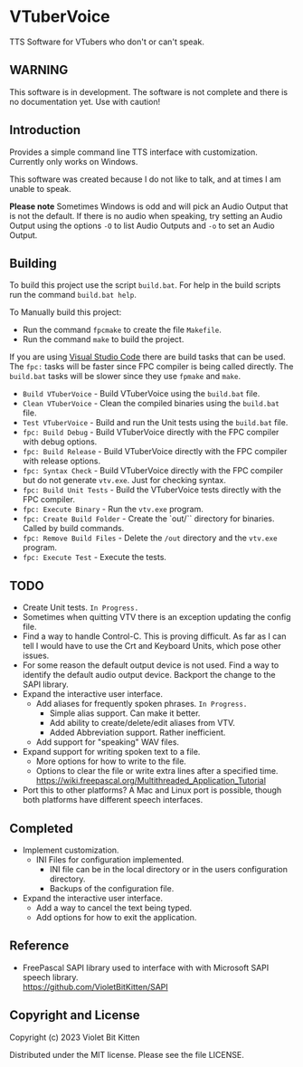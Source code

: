 # VTuberVoice

TTS Software for VTubers who don't or can't speak.

## WARNING

This software is in development. The software is not complete and there is no documentation yet. Use with caution!

## Introduction

Provides a simple command line TTS interface with customization. Currently only works on Windows.

This software was created because I do not like to talk, and at times I am unable to speak.

**Please note** Sometimes Windows is odd and will pick an Audio Output that is not the default. If there is no audio when speaking, try setting an Audio Output using the options `-O` to list Audio Outputs and `-o` to set an Audio Output.

## Building

To build this project use the script `build.bat`.
For help in the build scripts run the command `build.bat help`.

To Manually build this project:

* Run the command `fpcmake` to create the file `Makefile`.
* Run the command `make` to build the project.

If you are using [Visual Studio Code](https://code.visualstudio.com/) there are build tasks that can be used. The `fpc:` tasks will be faster since FPC compiler is being called directly. The `build.bat` tasks will be slower since they use `fpmake` and `make`.

* `Build VTuberVoice` - Build VTuberVoice using the `build.bat` file.
* `Clean VTuberVoice` - Clean the compiled binaries using the `build.bat` file.
* `Test VTuberVoice` - Build and run the Unit tests using the `build.bat` file.
* `fpc: Build Debug` - Build VTuberVoice directly with the FPC compiler with debug options.
* `fpc: Build Release` - Build VTuberVoice directly with the FPC compiler with release options.
* `fpc: Syntax Check` - Build VTuberVoice directly with the FPC compiler but do not generate `vtv.exe`. Just for checking syntax.
* `fpc: Build Unit Tests` - Build the VTuberVoice tests directly with the FPC compiler.
* `fpc: Execute Binary` - Run the `vtv.exe` program.
* `fpc: Create Build Folder` - Create the `out/`` directory for binaries. Called by build commands.
* `fpc: Remove Build Files` - Delete the `/out` directory and the `vtv.exe` program.
* `fpc: Execute Test` - Execute the tests.

## TODO

* Create Unit tests. `In Progress.`
* Sometimes when quitting VTV there is an exception updating the config file.
* Find a way to handle Control-C. This is proving difficult. As far as I can tell I would have to use the Crt and Keyboard Units, which pose other issues.
* For some reason the default output device is not used. Find a way to identify the default audio output device. Backport the change to the SAPI library.
* Expand the interactive user interface.
  * Add aliases for frequently spoken phrases. `In Progress.`
    * Simple alias support. Can make it better.
    * Add ability to create/delete/edit aliases from VTV.
    * Added Abbreviation support. Rather inefficient.
  * Add support for "speaking" WAV files.
* Expand support for writing spoken text to a file.
  * More options for how to write to the file.
  * Options to clear the file or write extra lines after a specified time.\
    <https://wiki.freepascal.org/Multithreaded_Application_Tutorial>
* Port this to other platforms? A Mac and Linux port is possible, though both platforms have different speech interfaces.

## Completed

* Implement customization.
  * INI Files for configuration implemented.
    * INI file can be in the local directory or in the users configuration directory.
    * Backups of the configuration file.
* Expand the interactive user interface.
  * Add a way to cancel the text being typed.
  * Add options for how to exit the application.

## Reference

* FreePascal SAPI library used to interface with with Microsoft SAPI speech library.\
  <https://github.com/VioletBitKitten/SAPI>

## Copyright and License

Copyright (c) 2023 Violet Bit Kitten

Distributed under the MIT license. Please see the file LICENSE.
